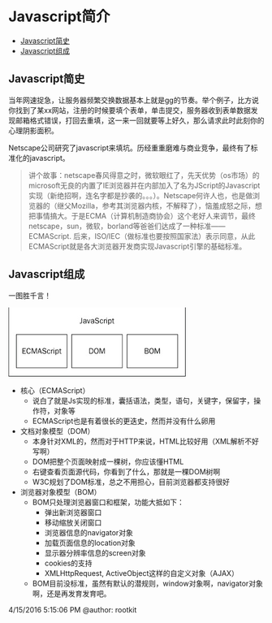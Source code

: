 # Javascript简介 #

* [Javascript简史](#history)
* [Javascript组成](#consist)

<h2 id="history"> Javascript简史 </h2>

当年网速捉急，让服务器频繁交换数据基本上就是gg的节奏。举个例子，比方说你找到了某xx网站，注册的时候要填个表单，单击提交，服务器收到表单数据发现邮箱格式错误，打回去重填，这一来一回就要等上好久，那么请求此时此刻你的心理阴影面积。

Netscape公司研究了javascript来填坑。历经重重磨难与商业竞争，最终有了标准化的javascript。
> 讲个故事：netscape春风得意之时，微软眼红了，先天优势（os市场）的microsoft无良的内置了IE浏览器并在内部加入了名为JScript的Javascript实现（新绝招啊，连名字都是抄袭的。。。）。Netscape何许人也，也是做浏览器的（继父Mozilla，参考其浏览器内核，不解释了），恼羞成怒之际，想把事情搞大。于是ECMA（计算机制造商协会）这个老好人来调节，最终netscape，sun，微软，borland等爸爸们达成了一种标准——ECMAScript. 后来，ISO/IEC（做标准也要按照国家法）表示同意，从此ECMAScript就是各大浏览器开发商实现Javascript引擎的基础标准。

<h2 id="consist">Javascript组成 </h2>

一图胜千言！

![](./img/0x01_consist.jpg)

- 核心（ECMAScript）
	- 说白了就是Js实现的标准，囊括语法，类型，语句，关键字，保留字，操作符，对象等
	- ECMAScript也是有着很长的更迭史，然而并没有什么卵用
- 文档对象模型（DOM）
	- 本身针对XML的，然而对于HTTP来说，HTML比较好用（XML解析不好写啊）
	- DOM把整个页面映射成一棵树，你应该懂HTML
	- 右键查看页面源代码，你看到了什么，那就是一棵DOM树啊
	- W3C规划了DOM标准，总之不用担心，目前浏览器都支持很好
- 浏览器对象模型（BOM）
	- BOM只处理浏览器窗口和框架，功能大抵如下：
		- 弹出新浏览器窗口
		- 移动缩放关闭窗口
		- 浏览器信息的navigator对象
		- 加载页面信息的location对象
		- 显示器分辨率信息的screen对象
		- cookies的支持
		- XMLHttpRequest, ActiveObject这样的自定义对象（AJAX）
	- BOM目前没标准，虽然有默认的潜规则，window对象啊，navigator对象啊，还是再发育发育吧。

4/15/2016 5:15:06 PM @author: rootkit